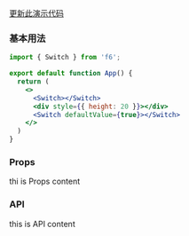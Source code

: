 <div class="block-panel">
        <a class="to-github-link" target="_blank" href=https://github.com/Webang/f6/tree/master/packages/f6/packages/switch/demo/basic.md>更新此演示代码</a>
        <h3>基本用法</h3>

```jsx
import { Switch } from 'f6';

export default function App() {
  return (
    <>
      <Switch></Switch>
      <div style={{ height: 20 }}></div>
      <Switch defaultValue={true}></Switch>
    </>
  )
}
```
</div>
<div class="block-panel">

<h3>Props</h3>

thi is Props content


</div>
<div class="block-panel">

<h3>API</h3>

this is API content
</div>